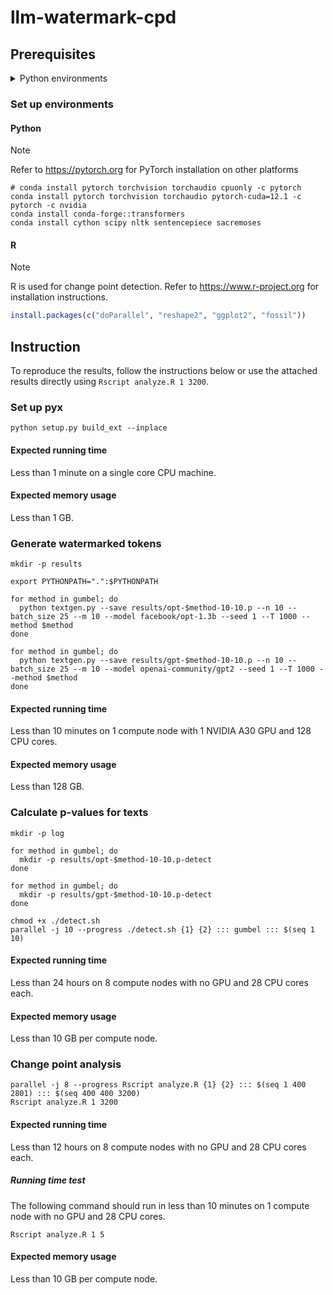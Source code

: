 # llm-watermark-cpd

## Prerequisites

<details closed>
<summary>Python environments</summary>

-   Cython==3.0.10
-   datasets==2.19.1
-   huggingface_hub==0.23.0
-   nltk==3.8.1
-   numpy==1.26.4
-   sacremoses==0.0.53
-   scipy==1.13.0
-   sentencepiece==0.2.0
-   tokenizers==0.19.1
-   torch==2.3.0.post100
-   torchaudio==2.3.0
-   torchvision==0.18.0
-   tqdm==4.66.4
-   transformers==4.40.2

</details>

### Set up environments

#### Python

> [!NOTE]
> Refer to https://pytorch.org for PyTorch installation on other platforms

```shell
# conda install pytorch torchvision torchaudio cpuonly -c pytorch
conda install pytorch torchvision torchaudio pytorch-cuda=12.1 -c pytorch -c nvidia
conda install conda-forge::transformers
conda install cython scipy nltk sentencepiece sacremoses
```

#### R

> [!NOTE]
> R is used for change point detection. Refer to https://www.r-project.org for
> installation instructions.

```r
install.packages(c("doParallel", "reshape2", "ggplot2", "fossil"))
```

## Instruction

To reproduce the results, follow the instructions below or use the attached
results directly using `Rscript analyze.R 1 3200`.

### Set up pyx

```shell
python setup.py build_ext --inplace
```

#### Expected running time

Less than 1 minute on a single core CPU machine.

#### Expected memory usage

Less than 1 GB.

### Generate watermarked tokens

```shell
mkdir -p results

export PYTHONPATH=".":$PYTHONPATH

for method in gumbel; do
  python textgen.py --save results/opt-$method-10-10.p --n 10 --batch_size 25 --m 10 --model facebook/opt-1.3b --seed 1 --T 1000 --method $method
done

for method in gumbel; do
  python textgen.py --save results/gpt-$method-10-10.p --n 10 --batch_size 25 --m 10 --model openai-community/gpt2 --seed 1 --T 1000 --method $method
done
```

#### Expected running time

Less than 10 minutes on 1 compute node with 1 NVIDIA A30 GPU and 128 CPU cores.

#### Expected memory usage

Less than 128 GB.

### Calculate p-values for texts

```shell
mkdir -p log

for method in gumbel; do
  mkdir -p results/opt-$method-10-10.p-detect
done

for method in gumbel; do
  mkdir -p results/gpt-$method-10-10.p-detect
done

chmod +x ./detect.sh
parallel -j 10 --progress ./detect.sh {1} {2} ::: gumbel ::: $(seq 1 10)
```

#### Expected running time

Less than 24 hours on 8 compute nodes with no GPU and 28 CPU cores each.

#### Expected memory usage

Less than 10 GB per compute node.

### Change point analysis

```shell
parallel -j 8 --progress Rscript analyze.R {1} {2} ::: $(seq 1 400 2801) ::: $(seq 400 400 3200)
Rscript analyze.R 1 3200
```

#### Expected running time

Less than 12 hours on 8 compute nodes with no GPU and 28 CPU cores each.

##### Running time test

The following command should run in less than 10 minutes on 1 compute node
with no GPU and 28 CPU cores.

```shell
Rscript analyze.R 1 5
```

#### Expected memory usage

Less than 10 GB per compute node.
